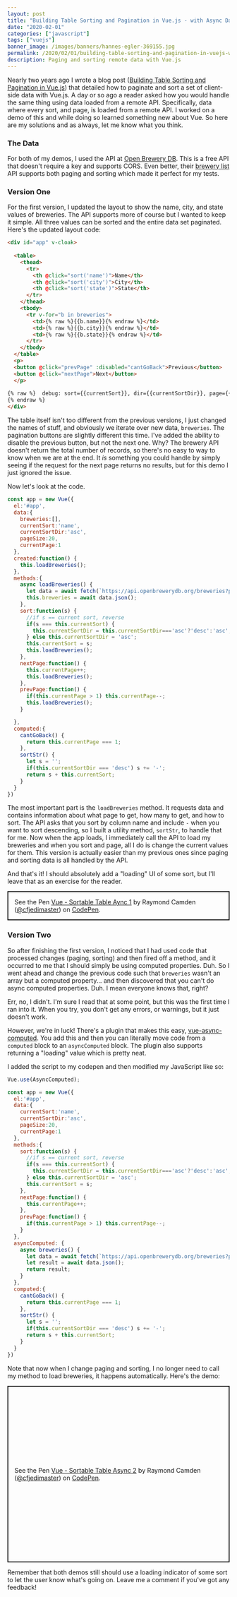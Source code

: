 ```yaml
---
layout: post
title: "Building Table Sorting and Pagination in Vue.js - with Async Data"
date: "2020-02-01"
categories: ["javascript"]
tags: ["vuejs"]
banner_image: /images/banners/hannes-egler-369155.jpg
permalink: /2020/02/01/building-table-sorting-and-pagination-in-vuejs-with-async-data.html
description: Paging and sorting remote data with Vue.js
---
```


Nearly two years ago I wrote a blog post ([Building Table Sorting and Pagination in Vue.js](https://www.raymondcamden.com/2018/02/08/building-table-sorting-and-pagination-in-vuejs)) that detailed how to paginate and sort a set of client-side data with Vue.js. A day or so ago a reader asked how you would handle the same thing using data loaded from a remote API. Specifically, data where every sort, and page, is loaded from a remote API. I worked on a demo of this and while doing so learned something new about Vue. So here are my solutions and as always, let me know what you think.

### The Data

For both of my demos, I used the API at [Open Brewery DB](https://www.openbrewerydb.org/). This is a free API that doesn't require a key and supports CORS. Even better, their [brewery list](https://www.openbrewerydb.org/documentation/01-listbreweries) API supports both paging and sorting which made it perfect for my tests. 

### Version One

For the first version, I updated the layout to show the name, city, and state values of breweries. The API supports more of course but I wanted to keep it simple. All three values can be sorted and the entire data set paginated. Here's the updated layout code:

```html
<div id="app" v-cloak>
  
  <table>
    <thead>
      <tr>
        <th @click="sort('name')">Name</th>
        <th @click="sort('city')">City</th>
        <th @click="sort('state')">State</th>
      </tr>
    </thead>
    <tbody>
      <tr v-for="b in breweries">
        <td>{% raw %}{{b.name}}{% endraw %}</td>
        <td>{% raw %}{{b.city}}{% endraw %}</td>
        <td>{% raw %}{{b.state}}{% endraw %}</td>
      </tr>
    </tbody>
  </table>
  <p>
  <button @click="prevPage" :disabled="cantGoBack">Previous</button> 
  <button @click="nextPage">Next</button>
  </p>
  
{% raw %}  debug: sort={{currentSort}}, dir={{currentSortDir}}, page={{currentPage}}, {{ sortStr }}
{% endraw %}
</div>
```

The table itself isn't too different from the previous versions, I just changed the names of stuff, and obviously we iterate over new data, `breweries`. The pagination buttons are slightly different this time. I've added the ability to disable the previous button, but not the next one. Why? The brewery API doesn't return the total number of records, so there's no easy to way to know when we are at the end. It *is* something you could handle by simply seeing if the request for the next page returns no results, but for this demo I just ignored the issue.

Now let's look at the code.

```js
const app = new Vue({
  el:'#app',
  data:{
    breweries:[],
    currentSort:'name',
    currentSortDir:'asc',
    pageSize:20, 
    currentPage:1
  },
  created:function() {
    this.loadBreweries();
  },
  methods:{
    async loadBreweries() {
      let data = await fetch(`https://api.openbrewerydb.org/breweries?page=${this.currentPage}&per_page=${this.pageSize}&sort=${this.sortStr}`);
      this.breweries = await data.json();  
    },
    sort:function(s) {
      //if s == current sort, reverse
      if(s === this.currentSort) {
        this.currentSortDir = this.currentSortDir==='asc'?'desc':'asc';
      } else this.currentSortDir = 'asc';
      this.currentSort = s;
      this.loadBreweries();
    },
    nextPage:function() {
      this.currentPage++;
      this.loadBreweries();
    },
    prevPage:function() {
      if(this.currentPage > 1) this.currentPage--;
      this.loadBreweries();
    }

  },
  computed:{
    cantGoBack() {
      return this.currentPage === 1;
    },
    sortStr() {
      let s = '';
      if(this.currentSortDir === 'desc') s += '-';
      return s + this.currentSort;
    }
  }
})
```

The most important part is the `loadBreweries` method. It requests data and contains information about what page to get, how many to get, and how to sort. The API asks that you sort by column name and include `-` when you want to sort descending, so I built a utility method, `sortStr`, to handle that for me. Now when the app loads, I immediately call the API to load my breweries and when you sort and page, all I do is change the current values for them. This version is actually easier than my previous ones since paging and sorting data is all handled by the API.

And that's it! I should absolutely add a "loading" UI of some sort, but I'll leave that as an exercise for the reader.

<p class="codepen" data-height="400" data-theme-id="default" data-default-tab="js,result" data-user="cfjedimaster" data-slug-hash="dyPBwqg" style="height: 400x; box-sizing: border-box; display: flex; align-items: center; justify-content: center; border: 2px solid; margin: 1em 0; padding: 1em;" data-pen-title="Vue - Sortable Table Aync 1">
  <span>See the Pen <a href="https://codepen.io/cfjedimaster/pen/dyPBwqg">
  Vue - Sortable Table Aync 1</a> by Raymond Camden (<a href="https://codepen.io/cfjedimaster">@cfjedimaster</a>)
  on <a href="https://codepen.io">CodePen</a>.</span>
</p>
<script async src="https://static.codepen.io/assets/embed/ei.js"></script>

### Version Two

So after finishing the first version, I noticed that I had used code that processed changes (paging, sorting) and then fired off a method, and it occurred to me that I should simply be using computed properties. Duh. So I went ahead and change the previous code such that `breweries` wasn't an array but a computed property... and then discovered that you can't do async computed properties. Duh. I mean everyone knows that, right?

Err, no, I didn't. I'm sure I read that at some point, but this was the first time I ran into it. When you try, you don't get any errors, or warnings, but it just doesn't work. 

However, we're in luck! There's a plugin that makes this easy, [vue-async-computed](https://github.com/foxbenjaminfox/vue-async-computed). You add this and then you can literally move code from a `computed` block to an `asyncComputed` block. The plugin also supports returning a "loading" value which is pretty neat. 

I added the script to my codepen and then modified my JavaScript like so:

```js
Vue.use(AsyncComputed);

const app = new Vue({
  el:'#app',
  data:{
    currentSort:'name',
    currentSortDir:'asc',
    pageSize:20, 
    currentPage:1
  },
  methods:{
    sort:function(s) {
      //if s == current sort, reverse
      if(s === this.currentSort) {
        this.currentSortDir = this.currentSortDir==='asc'?'desc':'asc';
      } else this.currentSortDir = 'asc';
      this.currentSort = s;
    },
    nextPage:function() {
      this.currentPage++;
    },
    prevPage:function() {
      if(this.currentPage > 1) this.currentPage--;
    }
  },
  asyncComputed: {
    async breweries() {
      let data = await fetch(`https://api.openbrewerydb.org/breweries?page=${this.currentPage}&per_page=${this.pageSize}&sort=${this.sortStr}`);
      let result = await data.json(); 
      return result;
    }
  },
  computed:{
    cantGoBack() {
      return this.currentPage === 1;
    },
    sortStr() {
      let s = '';
      if(this.currentSortDir === 'desc') s += '-';
      return s + this.currentSort;
    }
  }
})
```

Note that now when I change paging and sorting, I no longer need to call my method to load breweries, it happens automatically. Here's the demo:

<p class="codepen" data-height="400" data-theme-id="default" data-default-tab="js,result" data-user="cfjedimaster" data-slug-hash="QWwewmj" style="height: 400px; box-sizing: border-box; display: flex; align-items: center; justify-content: center; border: 2px solid; margin: 1em 0; padding: 1em;" data-pen-title="Vue - Sortable Table Async 2">
  <span>See the Pen <a href="https://codepen.io/cfjedimaster/pen/QWwewmj">
  Vue - Sortable Table Async 2</a> by Raymond Camden (<a href="https://codepen.io/cfjedimaster">@cfjedimaster</a>)
  on <a href="https://codepen.io">CodePen</a>.</span>
</p>
<script async src="https://static.codepen.io/assets/embed/ei.js"></script>

Remember that both demos still should use a loading indicator of some sort to let the user know what's going on. Leave me a comment if you've got any feedback!